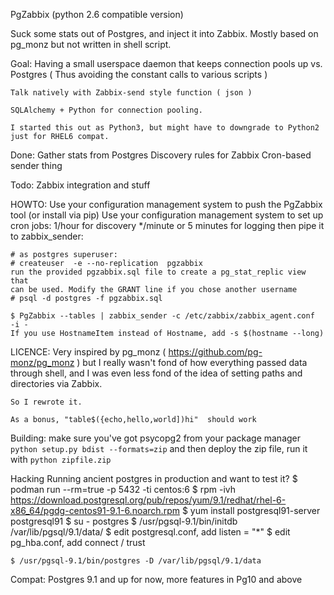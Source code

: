 PgZabbix (python 2.6 compatible version)

Suck some stats out of Postgres, and inject it into Zabbix. Mostly based on
pg_monz but not written in shell script.


Goal:
	Having a small userspace daemon that keeps connection pools up vs. Postgres
	( Thus avoiding the constant calls to various scripts )
	
	Talk natively with Zabbix-send style function ( json )

	SQLAlchemy + Python for connection pooling.

	I started this out as Python3, but might have to downgrade to Python2 just for RHEL6 compat.

Done:
	Gather stats from Postgres
        Discovery rules for Zabbix
        Cron-based sender thing

Todo:
    Zabbix integration and stuff



HOWTO:
    Use your configuration management system to push the PgZabbix tool (or install via pip)
    Use your configuration management system to set up cron jobs:
        1/hour for discovery
        */minute or 5 minutes for logging
    then pipe it to zabbix_sender:

    # as postgres superuser:
    # createuser  -e --no-replication  pgzabbix
    run the provided pgzabbix.sql file to create a pg_stat_replic view that
    can be used. Modify the GRANT line if you chose another username
    # psql -d postgres -f pgzabbix.sql

    $ PgZabbix --tables | zabbix_sender -c /etc/zabbix/zabbix_agent.conf  -i -
    If you use HostnameItem instead of Hostname, add -s $(hostname --long)

LICENCE:
    Very inspired by pg_monz ( https://github.com/pg-monz/pg_monz ) but I
    really wasn't fond of how everything passed data through shell, and I was
    even less fond of the idea of setting paths and directories via Zabbix.

    So I rewrote it.

    As a bonus, "table$({echo,hello,world])hi"  should work


Building:
    make sure you've got psycopg2 from your package manager
    ` python setup.py bdist --formats=zip` and then deploy the zip file, run it
    with `python zipfile.zip`


Hacking
    Running ancient postgres in production and want to test it?
    $ podman run --rm=true  -p 5432 -ti centos:6
    $ rpm -ivh https://download.postgresql.org/pub/repos/yum/9.1/redhat/rhel-6-x86_64/pgdg-centos91-9.1-6.noarch.rpm
    $ yum install postgresql91-server  postgresql91
    $ su - postgres
    $ /usr/pgsql-9.1/bin/initdb /var/lib/pgsql/9.1/data/
    $ edit postgresql.conf, add listen = "*"
    $ edit pg_hba.conf, add connect / trust  

    $ /usr/pgsql-9.1/bin/postgres -D /var/lib/pgsql/9.1/data


Compat:
	Postgres 9.1  and up for now, more features in Pg10 and above

